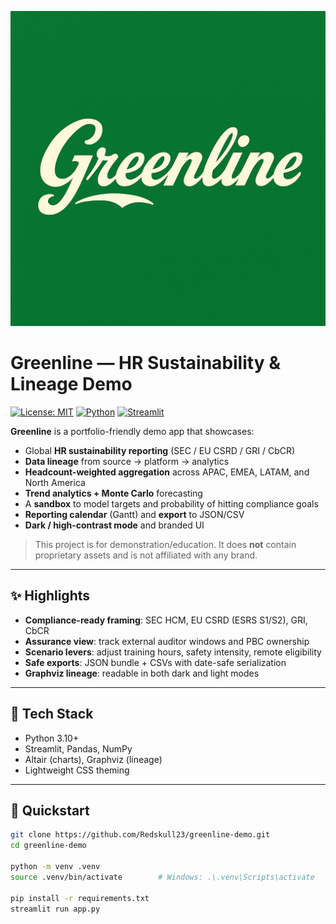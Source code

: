 ![Greenline Logo](greenline_demo/app/assets/Greenline_logo.png)

# Greenline — HR Sustainability & Lineage Demo

[![License: MIT](https://img.shields.io/badge/License-MIT-green.svg)](LICENSE)
[![Python](https://img.shields.io/badge/Python-3.10%2B-blue)](#)
[![Streamlit](https://img.shields.io/badge/Streamlit-App-red)](#)

**Greenline** is a portfolio-friendly demo app that showcases:
- Global **HR sustainability reporting** (SEC / EU CSRD / GRI / CbCR)
- **Data lineage** from source → platform → analytics
- **Headcount-weighted aggregation** across APAC, EMEA, LATAM, and North America
- **Trend analytics + Monte Carlo** forecasting
- A **sandbox** to model targets and probability of hitting compliance goals
- **Reporting calendar** (Gantt) and **export** to JSON/CSV
- **Dark / high-contrast mode** and branded UI

> This project is for demonstration/education. It does **not** contain proprietary assets and is not affiliated with any brand.

---

## ✨ Highlights

- **Compliance-ready framing**: SEC HCM, EU CSRD (ESRS S1/S2), GRI, CbCR
- **Assurance view**: track external auditor windows and PBC ownership
- **Scenario levers**: adjust training hours, safety intensity, remote eligibility
- **Safe exports**: JSON bundle + CSVs with date-safe serialization
- **Graphviz lineage**: readable in both dark and light modes

---

## 🧱 Tech Stack

- Python 3.10+
- Streamlit, Pandas, NumPy
- Altair (charts), Graphviz (lineage)
- Lightweight CSS theming

---

## 🚀 Quickstart

```bash
git clone https://github.com/Redskull23/greenline-demo.git
cd greenline-demo

python -m venv .venv
source .venv/bin/activate        # Windows: .\.venv\Scripts\activate

pip install -r requirements.txt
streamlit run app.py
